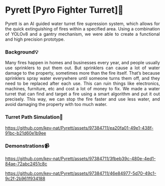 # Pyrett [Pyro Fighter Turret]🧯
<p align="justify"> Pyrett is an AI guided water turret fire supression system, which allows for the quick extinguishing of fires within a specified area. Using a combination of YOLOv8 and a gantry mechanism, we were able to create a functional and high precision prototype. </p>

### Background💡
<p align="justify"> Many fires happen in homes and businesses every year, and people usually use sprinklers to put them out. But sprinklers can cause a lot of water damage to the property, sometimes more than the fire itself. That’s because sprinklers spray water everywhere until someone turns them off, and they need to be replaced after each use. This can ruin things like electronics, machines, furniture, etc and cost a lot of money to fix. We made a water turret that can find and target a fire using a smart algorithm and put it out precisely. This way, we can stop the fire faster and use less water, and avoid damaging the property with too much water. </p>

### Turret Path Simulation🧠
https://github.com/kev-nat/Pyrett/assets/97384711/ea20fa01-49e1-438f-91bc-b21d60e1b9ee

### Demonstrations📹
https://github.com/kev-nat/Pyrett/assets/97384711/3fbeb39c-480e-4ed1-84ae-72abc2451c8c

https://github.com/kev-nat/Pyrett/assets/97384711/46e84977-5d70-49c1-9c2f-2b961f934188
